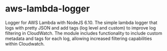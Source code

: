 # aws-lambda-logger
Logger for AWS Lambda with NodeJS 6.10.
The simple lambda logger that logs with pretty JSON and add tags (log level and custom) to improve log filtering in CloudWatch.
The module includes functionality to include custom metadata and tags for each log, allowing increased filtering capabilities within Cloudwatch.


